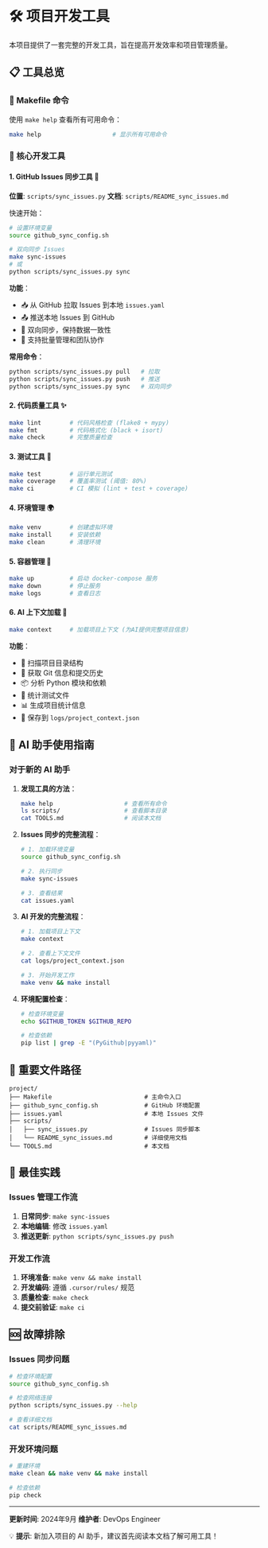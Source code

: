 # 🛠️ 项目开发工具

本项目提供了一套完整的开发工具，旨在提高开发效率和项目管理质量。

## 📋 工具总览

### 🔧 Makefile 命令

使用 `make help` 查看所有可用命令：

```bash
make help                    # 显示所有可用命令
```

### 🎯 核心开发工具

#### 1. **GitHub Issues 同步工具** 🔄

**位置**: `scripts/sync_issues.py`
**文档**: `scripts/README_sync_issues.md`

快速开始：

```bash
# 设置环境变量
source github_sync_config.sh

# 双向同步 Issues
make sync-issues
# 或
python scripts/sync_issues.py sync
```

**功能**：

- 📥 从 GitHub 拉取 Issues 到本地 `issues.yaml`
- 📤 推送本地 Issues 到 GitHub
- 🔄 双向同步，保持数据一致性
- 📝 支持批量管理和团队协作

**常用命令**：

```bash
python scripts/sync_issues.py pull   # 拉取
python scripts/sync_issues.py push   # 推送
python scripts/sync_issues.py sync   # 双向同步
```

#### 2. **代码质量工具** ✨

```bash
make lint        # 代码风格检查 (flake8 + mypy)
make fmt         # 代码格式化 (black + isort)
make check       # 完整质量检查
```

#### 3. **测试工具** 🧪

```bash
make test        # 运行单元测试
make coverage    # 覆盖率测试 (阈值: 80%)
make ci          # CI 模拟 (lint + test + coverage)
```

#### 4. **环境管理** 🌍

```bash
make venv        # 创建虚拟环境
make install     # 安装依赖
make clean       # 清理环境
```

#### 5. **容器管理** 🐳

```bash
make up          # 启动 docker-compose 服务
make down        # 停止服务
make logs        # 查看日志
```

#### 6. **AI 上下文加载** 🤖

```bash
make context     # 加载项目上下文 (为AI提供完整项目信息)
```

**功能**：

- 📁 扫描项目目录结构
- 🌿 获取 Git 信息和提交历史
- 📦 分析 Python 模块和依赖
- 🧪 统计测试文件
- 📊 生成项目统计信息
- 💾 保存到 `logs/project_context.json`

## 🚀 AI 助手使用指南

### 对于新的 AI 助手

1. **发现工具的方法**：

   ```bash
   make help                    # 查看所有命令
   ls scripts/                  # 查看脚本目录
   cat TOOLS.md                 # 阅读本文档
   ```

2. **Issues 同步的完整流程**：

   ```bash
   # 1. 加载环境变量
   source github_sync_config.sh

   # 2. 执行同步
   make sync-issues

   # 3. 查看结果
   cat issues.yaml
   ```

3. **AI 开发的完整流程**：

   ```bash
   # 1. 加载项目上下文
   make context

   # 2. 查看上下文文件
   cat logs/project_context.json

   # 3. 开始开发工作
   make venv && make install
   ```

3. **环境配置检查**：

   ```bash
   # 检查环境变量
   echo $GITHUB_TOKEN $GITHUB_REPO

   # 检查依赖
   pip list | grep -E "(PyGithub|pyyaml)"
   ```

## 📁 重要文件路径

```
project/
├── Makefile                          # 主命令入口
├── github_sync_config.sh             # GitHub 环境配置
├── issues.yaml                       # 本地 Issues 文件
├── scripts/
│   ├── sync_issues.py                # Issues 同步脚本
│   └── README_sync_issues.md         # 详细使用文档
└── TOOLS.md                          # 本文档
```

## 🎯 最佳实践

### Issues 管理工作流

1. **日常同步**: `make sync-issues`
2. **本地编辑**: 修改 `issues.yaml`
3. **推送更新**: `python scripts/sync_issues.py push`

### 开发工作流

1. **环境准备**: `make venv && make install`
2. **开发编码**: 遵循 `.cursor/rules/` 规范
3. **质量检查**: `make check`
4. **提交前验证**: `make ci`

## 🆘 故障排除

### Issues 同步问题

```bash
# 检查环境配置
source github_sync_config.sh

# 检查网络连接
python scripts/sync_issues.py --help

# 查看详细文档
cat scripts/README_sync_issues.md
```

### 开发环境问题

```bash
# 重建环境
make clean && make venv && make install

# 检查依赖
pip check
```

---

**更新时间**: 2024年9月
**维护者**: DevOps Engineer

💡 **提示**: 新加入项目的 AI 助手，建议首先阅读本文档了解可用工具！
